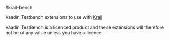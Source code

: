 #krail-bench

Vaadin Testbench extensions to use with [Krail](https://github.com/davidsowerby/krail)

Vaadin TestBench is a licenced product and these extensions will therefore not be of any value unless you have a licence.
